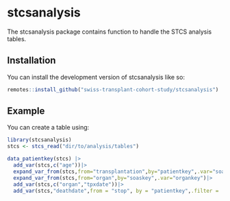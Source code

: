 
<!-- README.md is generated from README.Rmd. Please edit that file -->

# stcsanalysis

<!-- badges: start -->
<!-- badges: end -->

The stcsanalysis package contains function to handle the STCS analysis
tables.

## Installation

You can install the development version of stcsanalysis like so:

``` r
remotes::install_github("swiss-transplant-cohort-study/stcsanalysis")
```

## Example

You can create a table using:

``` r
library(stcsanalysis)
stcs <- stcs_read("dir/to/analysis/tables")

data_patientkey(stcs) |> 
  add_var(stcs,c("age"))|> 
  expand_var_from(stcs,from="transplantation",by="patientkey",.var="soaskey")|> 
  expand_var_from(stcs,from="organ",by="soaskey",.var="organkey")|> 
  add_var(stcs,c("organ","tpxdate"))|> 
  add_var(stcs,"deathdate",from = "stop", by = "patientkey",.filter = !is.na(deathdate))
```
